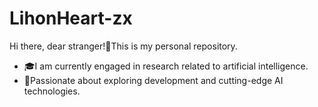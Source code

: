 # LihonHeart-zx
Hi there, dear stranger!👋This is my personal repository.
+ 🎓I am currently engaged in research related to artificial intelligence.
+ 🌱Passionate about exploring development and cutting-edge AI technologies.
